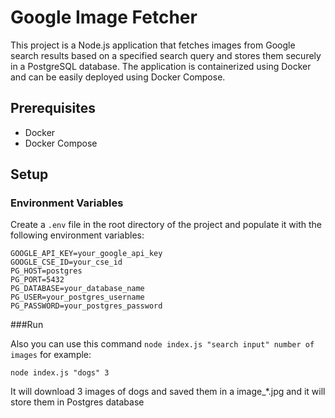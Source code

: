 # Google Image Fetcher

This project is a Node.js application that fetches images from Google search results based on a specified search query and stores them securely in a PostgreSQL database. The application is containerized using Docker and can be easily deployed using Docker Compose.


## Prerequisites

- Docker
- Docker Compose

## Setup

### Environment Variables

Create a `.env` file in the root directory of the project and populate it with the following environment variables:

```plaintext
GOOGLE_API_KEY=your_google_api_key
GOOGLE_CSE_ID=your_cse_id
PG_HOST=postgres
PG_PORT=5432
PG_DATABASE=your_database_name
PG_USER=your_postgres_username
PG_PASSWORD=your_postgres_password
```

###Run

Also you can use this command `node index.js "search input" number of images` for example:

```plaintext
node index.js "dogs" 3
``` 

It will download 3 images of dogs and saved them in a image_*.jpg and it will store them in Postgres database

